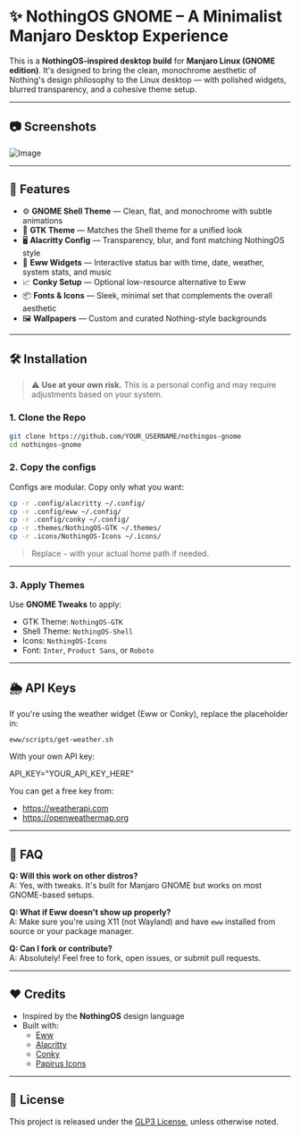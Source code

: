 # ✨ NothingOS GNOME – A Minimalist Manjaro Desktop Experience

This is a **NothingOS-inspired desktop build** for **Manjaro Linux (GNOME edition)**. It's designed to bring the clean, monochrome aesthetic of Nothing's design philosophy to the Linux desktop — with polished widgets, blurred transparency, and a cohesive theme setup.

---

## 📷 Screenshots

![Image](https://github.com/user-attachments/assets/e5b12125-3ab4-4e47-b541-66a3e3929132)

---

## 🚀 Features

- ⚙️ **GNOME Shell Theme** — Clean, flat, and monochrome with subtle animations  
- 🎨 **GTK Theme** — Matches the Shell theme for a unified look  
- 🖥 **Alacritty Config** — Transparency, blur, and font matching NothingOS style  
- 🧱 **Eww Widgets** — Interactive status bar with time, date, weather, system stats, and music  
- 📈 **Conky Setup** — Optional low-resource alternative to Eww  
- 📦 **Fonts & Icons** — Sleek, minimal set that complements the overall aesthetic  
- 🖼 **Wallpapers** — Custom and curated Nothing-style backgrounds  

---

## 🛠 Installation

> ⚠️ **Use at your own risk.** This is a personal config and may require adjustments based on your system.

### 1. Clone the Repo

```bash
git clone https://github.com/YOUR_USERNAME/nothingos-gnome
cd nothingos-gnome
```
### 2. Copy the configs

Configs are modular. Copy only what you want:

```bash
cp -r .config/alacritty ~/.config/
cp -r .config/eww ~/.config/
cp -r .config/conky ~/.config/
cp -r .themes/NothingOS-GTK ~/.themes/
cp -r .icons/NothingOS-Icons ~/.icons/
```
> Replace `~` with your actual home path if needed.
---

### 3. Apply Themes

Use **GNOME Tweaks** to apply:

- GTK Theme: `NothingOS-GTK`  
- Shell Theme: `NothingOS-Shell`  
- Icons: `NothingOS-Icons`  
- Font: `Inter`, `Product Sans`, or `Roboto`  

---

## 🌦 API Keys

If you're using the weather widget (Eww or Conky), replace the placeholder in:

`eww/scripts/get-weather.sh`

With your own API key:

API_KEY="YOUR_API_KEY_HERE"


You can get a free key from:
- https://weatherapi.com  
- https://openweathermap.org  

---

## 🙋 FAQ

**Q: Will this work on other distros?**  
A: Yes, with tweaks. It's built for Manjaro GNOME but works on most GNOME-based setups.

**Q: What if Eww doesn't show up properly?**  
A: Make sure you're using X11 (not Wayland) and have `eww` installed from source or your package manager.

**Q: Can I fork or contribute?**  
A: Absolutely! Feel free to fork, open issues, or submit pull requests.

---

## ❤️ Credits

- Inspired by the **NothingOS** design language  
- Built with:  
  - [Eww](https://github.com/elkowar/eww)  
  - [Alacritty](https://github.com/alacritty/alacritty)  
  - [Conky](https://github.com/brndnmtthws/conky)  
  - [Papirus Icons](https://github.com/PapirusDevelopmentTeam)  

---

## 📢 License

This project is released under the [GLP3 License](LICENSE), unless otherwise noted.
